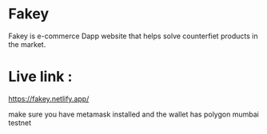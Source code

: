 # Fakey
 Fakey is e-commerce Dapp website that helps solve counterfiet products in the market.
 
# Live link :
https://fakey.netlify.app/

make sure you have metamask installed and the wallet has polygon mumbai testnet 
